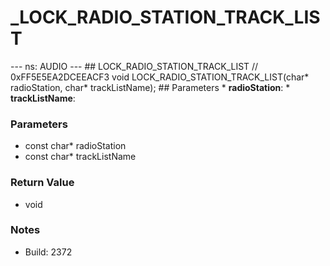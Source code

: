 # _LOCK_RADIO_STATION_TRACK_LIST

--- ns: AUDIO --- ## LOCK_RADIO_STATION_TRACK_LIST  // 0xFF5E5EA2DCEEACF3 void LOCK_RADIO_STATION_TRACK_LIST(char* radioStation, char* trackListName);   ## Parameters * **radioStation**: * **trackListName**:

### Parameters
* const char* radioStation
* const char* trackListName

### Return Value
* void

### Notes
* Build: 2372

